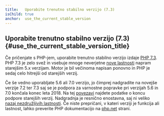 ```yaml
---
title:   Uporabite trenutno stabilno verzijo (7.3)
isChild: true
anchor:  use_the_current_stable_version
---
```


## Uporabite trenutno stabilno verzijo (7.3) {#use_the_current_stable_version_title}

Če pričenjate s PHP-jem, uporabite trenutno stabilno verzijo izdaje [PHP 7.3][php-release]. PHP 7.3 je zelo svež in vsebuje
mnoge neverjetne [nove lastnosti](#povzetek_jezika) napram starejšim 5.x verzijam. Motor je bil večinoma napisan ponovno in PHP je sedaj celo hitrejši od starejših verzij.

Če še vedno uporabljate 5.6 ali 7.0 verzijo, jo čimprej nadgradite na novejše verzije 7.2 ter 7.3 saj se je podpora za varnostne popravke pri verzijah 5.6 in 7.0 končala konec leta 2018. Na tej [povezavi] najdete podatke o koncu podpore starejših verzij. Nadgradnja je resnično enostavna, saj ni veliko [nazaj nezdružljivih lastnosti][php71-bc]. Če niste prepričani, v kateri verziji je funkcija ali lastnost, lahko preverite PHP dokumentacijo na [php.net][php-docs] strani.

[php-release]: https://php.net/downloads.php
[povezavi]: https://www.php.net/eol.php
[php-docs]: https://php.net/manual/
[php71-bc]: https://www.php.net/manual/en/migration73.incompatible.php
